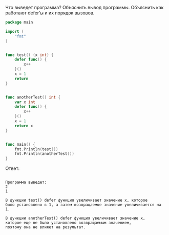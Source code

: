 Что выведет программа? Объяснить вывод программы. Объяснить как работают defer’ы и их порядок вызовов.

```go
package main

import (
	"fmt"
)


func test() (x int) {
	defer func() {
		x++
	}()
	x = 1
	return
}


func anotherTest() int {
	var x int
	defer func() {
		x++
	}()
	x = 1
	return x
}


func main() {
	fmt.Println(test())
	fmt.Println(anotherTest())
}
```

Ответ:
```

Программа выведет:
2
1

В функции test() defer функция увеличивает значение x, которое 
было установлено в 1, а затем возвращаемое значение увеличивается на 1.
 
В функции anotherTest() defer функция увеличивает значение x, 
которое еще не было установлено возвращаемым значением, 
поэтому она не влияет на результат.

```
